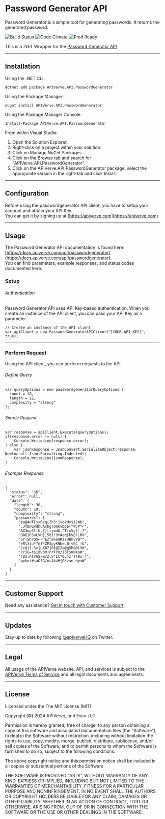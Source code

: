 Password Generator API
============

Password Generator is a simple tool for generating passwords. It returns the generated password.

![Build Status](https://img.shields.io/badge/build-passing-green)
![Code Climate](https://img.shields.io/badge/maintainability-B-purple)
![Prod Ready](https://img.shields.io/badge/production-ready-blue)

This is a .NET Wrapper for the [Password Generator API](https://apiverve.com/marketplace/api/passwordgenerator)

---

## Installation

Using the .NET CLI:
```
dotnet add package APIVerve.API.PasswordGenerator
```

Using the Package Manager:
```
nuget install APIVerve.API.PasswordGenerator
```

Using the Package Manager Console:
```
Install-Package APIVerve.API.PasswordGenerator
```

From within Visual Studio:

1. Open the Solution Explorer.
2. Right-click on a project within your solution.
3. Click on Manage NuGet Packages...
4. Click on the Browse tab and search for "APIVerve.API.PasswordGenerator".
5. Click on the APIVerve.API.PasswordGenerator package, select the appropriate version in the right-tab and click Install.


---

## Configuration

Before using the passwordgenerator API client, you have to setup your account and obtain your API Key.  
You can get it by signing up at [https://apiverve.com](https://apiverve.com)

---

## Usage

The Password Generator API documentation is found here: [https://docs.apiverve.com/api/passwordgenerator](https://docs.apiverve.com/api/passwordgenerator).  
You can find parameters, example responses, and status codes documented here.

### Setup

###### Authentication
Password Generator API uses API Key-based authentication. When you create an instance of the API client, you can pass your API Key as a parameter.

```
// Create an instance of the API client
var apiClient = new PasswordGeneratorAPIClient("[YOUR_API_KEY]", true);
```

---


### Perform Request
Using the API client, you can perform requests to the API.

###### Define Query

```
var queryOptions = new passwordgeneratorQueryOptions {
  count = 10,
  length = 12,
  complexity = "strong"
};
```

###### Simple Request

```
var response = apiClient.Execute(queryOptions);
if(response.error != null) {
	Console.WriteLine(response.error);
} else {
    var jsonResponse = JsonConvert.SerializeObject(response, Newtonsoft.Json.Formatting.Indented);
    Console.WriteLine(jsonResponse);
}
```

###### Example Response

```
{
  "status": "ok",
  "error": null,
  "data": {
    "length": 30,
    "count": 10,
    "complexity": "strong",
    "passwords": [
      "$a@4uT|s+0zqiZh3:1%o?Mv$i24b",
      ",JfD@L@dhuAxhg70Rkvbp6(^W:P^<",
      "AX3np?l|U,(}tr;mdA,^T:xVg(].?",
      "08B163wLVH];5bi!9YAcq[kVQ!|MX",
      "5r|ShrOS<-^EZ^&%e$RzsU8kvYQ^",
      "rRl2iu*?m)*ZPApyKNb=LB(<BC_!&",
      ")c@1].S>{LX87|0I@IZ=@q5M&0[3#",
      "?riE=t$1mV0m|hrTPR/|3l$mNXo#",
      ")U1.htVhS>m7Z:V'IC*0,}z')!8x-[",
      "g=hoi#saO?G/os4k4#{G*z<n_hy<W"
    ]
  }
}
```

---

## Customer Support

Need any assistance? [Get in touch with Customer Support](https://apiverve.com/contact).

---

## Updates
Stay up to date by following [@apiverveHQ](https://twitter.com/apiverveHQ) on Twitter.

---

## Legal

All usage of the APIVerve website, API, and services is subject to the [APIVerve Terms of Service](https://apiverve.com/terms) and all legal documents and agreements.

---

## License
Licensed under the The MIT License (MIT)

Copyright (&copy;) 2024 APIVerve, and Evlar LLC

Permission is hereby granted, free of charge, to any person obtaining a copy of this software and associated documentation files (the "Software"), to deal in the Software without restriction, including without limitation the rights to use, copy, modify, merge, publish, distribute, sublicense, and/or sell copies of the Software, and to permit persons to whom the Software is furnished to do so, subject to the following conditions:

The above copyright notice and this permission notice shall be included in all copies or substantial portions of the Software.

THE SOFTWARE IS PROVIDED "AS IS", WITHOUT WARRANTY OF ANY KIND, EXPRESS OR IMPLIED, INCLUDING BUT NOT LIMITED TO THE WARRANTIES OF MERCHANTABILITY, FITNESS FOR A PARTICULAR PURPOSE AND NONINFRINGEMENT. IN NO EVENT SHALL THE AUTHORS OR COPYRIGHT HOLDERS BE LIABLE FOR ANY CLAIM, DAMAGES OR OTHER LIABILITY, WHETHER IN AN ACTION OF CONTRACT, TORT OR OTHERWISE, ARISING FROM, OUT OF OR IN CONNECTION WITH THE SOFTWARE OR THE USE OR OTHER DEALINGS IN THE SOFTWARE.